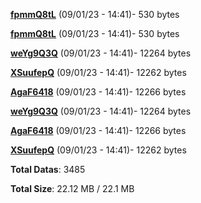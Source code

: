 [**fpmmQ8tL**](/data/fpmmQ8tL.txt) (09/01/23 - 14:41)- 530 bytes

[**fpmmQ8tL**](/data/fpmmQ8tL.txt) (09/01/23 - 14:41)- 530 bytes

[**weYg9Q3Q**](/data/weYg9Q3Q.txt) (09/01/23 - 14:41)- 12264 bytes

[**XSuufepQ**](/data/XSuufepQ.txt) (09/01/23 - 14:41)- 12262 bytes

[**AgaF6418**](/data/AgaF6418.txt) (09/01/23 - 14:41)- 12266 bytes

[**weYg9Q3Q**](/data/weYg9Q3Q.txt) (09/01/23 - 14:41)- 12264 bytes

[**AgaF6418**](/data/AgaF6418.txt) (09/01/23 - 14:41)- 12266 bytes

[**XSuufepQ**](/data/XSuufepQ.txt) (09/01/23 - 14:41)- 12262 bytes

**Total Datas**: 3485

**Total Size**: 22.12 MB / 22.1 MB